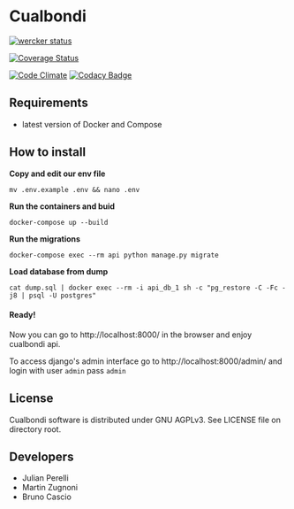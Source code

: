 # Cualbondi

[![wercker status](https://app.wercker.com/status/d93ca25465dc45adb58b99c01e0662ff/s/master "wercker status")](https://app.wercker.com/project/byKey/d93ca25465dc45adb58b99c01e0662ff)

[![Coverage Status](https://coveralls.io/repos/github/cualbondi/cualbondi.com.ar/badge.svg?branch=HEAD)](https://coveralls.io/github/cualbondi/cualbondi.com.ar?branch=HEAD)

[![Code Climate](https://codeclimate.com/github/cualbondi/cualbondi.com.ar/badges/gpa.svg)](https://codeclimate.com/github/cualbondi/cualbondi.com.ar)
[![Codacy Badge](https://api.codacy.com/project/badge/Grade/e36cba74aeca4d3387a0b41c029419bd)](https://www.codacy.com/app/jperelli/cualbondi-com-ar?utm_source=github.com&amp;utm_medium=referral&amp;utm_content=cualbondi/cualbondi.com.ar&amp;utm_campaign=Badge_Grade)

## Requirements

* latest version of Docker and Compose

## How to install

**Copy and edit our env file**

`mv .env.example .env && nano .env`

**Run the containers and buid**

`docker-compose up --build` 

**Run the migrations**

`docker-compose exec --rm api python manage.py migrate`

**Load database from dump**

`cat dump.sql | docker exec --rm -i api_db_1 sh -c "pg_restore -C -Fc -j8 | psql -U postgres"`

#### Ready!

Now you can go to http://localhost:8000/ in the browser and enjoy cualbondi api.

To access django's admin interface go to http://localhost:8000/admin/ and login with user `admin` pass `admin`

## License

Cualbondi software is distributed under GNU AGPLv3. See LICENSE file on directory root.

## Developers

- Julian Perelli
- Martin Zugnoni
- Bruno Cascio
